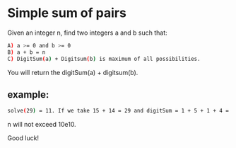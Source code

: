 # Simple sum of pairs

Given an integer n, find two integers a and b such that:

```bash
A) a >= 0 and b >= 0
B) a + b = n
C) DigitSum(a) + Digitsum(b) is maximum of all possibilities.
```

You will return the digitSum(a) + digitsum(b).

## example:

```bash
solve(29) = 11. If we take 15 + 14 = 29 and digitSum = 1 + 5 + 1 + 4 = 11. There is no larger outcome.
```

n will not exceed 10e10.

Good luck!
